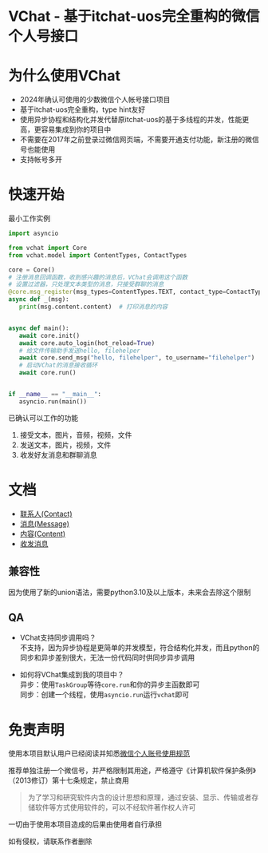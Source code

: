 # VChat - 基于itchat-uos完全重构的微信个人号接口

# 为什么使用VChat

- 2024年确认可使用的少数微信个人帐号接口项目
- 基于itchat-uos完全重构，type hint友好
- 使用异步协程和结构化并发代替原itchat-uos的基于多线程的并发，性能更高，更容易集成到你的项目中
- 不需要在2017年之前登录过微信网页端，不需要开通支付功能，新注册的微信号也能使用
- 支持帐号多开

# 快速开始

最小工作实例

```python
import asyncio

from vchat import Core
from vchat.model import ContentTypes, ContactTypes

core = Core()
# 注册消息回调函数，收到感兴趣的消息后，VChat会调用这个函数
# 设置过滤器，只处理文本类型的消息，只接受群聊的消息
@core.msg_register(msg_types=ContentTypes.TEXT, contact_type=ContactTypes.CHATROOM)
async def _(msg):
   print(msg.content.content)  # 打印消息的内容


async def main():
   await core.init()
   await core.auto_login(hot_reload=True)
   # 给文件传输助手发送hello, filehelper
   await core.send_msg("hello, filehelper", to_username="filehelper")
   # 启动VChat的消息接收循环
   await core.run()


if __name__ == "__main__":
   asyncio.run(main())
```

已确认可以工作的功能

1. 接受文本，图片，音频，视频，文件
2. 发送文本，图片，视频，文件
3. 收发好友消息和群聊消息

# 文档
- [联系人(Contact)](./docs/model.md#联系人contact)
- [消息(Message)](./docs/model.md#消息message)
- [内容(Content)](./docs/model.md#内容content)
- [收发消息](./docs/send.md#收发消息)

## 兼容性
因为使用了新的union语法，需要python3.10及以上版本，未来会去除这个限制
## QA
- VChat支持同步调用吗？  
不支持，因为异步协程是更简单的并发模型，符合结构化并发，而且python的同步和异步差别很大，无法一份代码同时供同步异步调用  

- 如何将VChat集成到我的项目中？  
异步：使用`TaskGroup`等待`core.run`和你的异步主函数即可  
同步：创建一个线程，使用`asyncio.run`运行`vchat`即可  
# 免责声明

使用本项目默认用户已经阅读并知悉[微信个人账号使用规范](https://weixin.qq.com/cgi-bin/readtemplate?&t=page/agreement/personal_account&lang=zh_CN)

推荐单独注册一个微信号，并严格限制其用途，严格遵守《计算机软件保护条例》（2013修订）第十七条规定，禁止商用
> 为了学习和研究软件内含的设计思想和原理，通过安装、显示、传输或者存储软件等方式使用软件的，可以不经软件著作权人许可

一切由于使用本项目造成的后果由使用者自行承担

如有侵权，请联系作者删除

